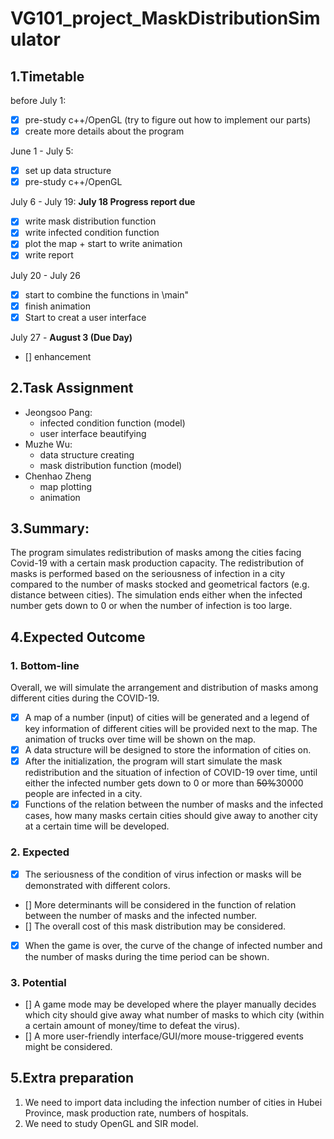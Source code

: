 # VG101_project_MaskDistributionSimulator
## 1.Timetable
before July 1:  
- [x] pre-study c++/OpenGL (try to figure out how to implement our parts)
- [x] create more details about the program
 
June 1 - July 5:  
- [x] set up data structure  
- [x] pre-study c++/OpenGL  

July 6 - July 19: 
**July 18 Progress report due**  
- [x] write mask distribution function
- [x] write infected condition function
- [x] plot the map + start to write animation
- [x] write report  

July 20 - July 26  
- [x] start to combine the functions in \main"
- [x] finish animation
- [x] Start to creat a user interface 

July 27 - **August 3 (Due Day)**  
- [] enhancement  
## 2.Task Assignment  
- Jeongsoo Pang:  
  - infected condition function (model)  
  - user interface beautifying  
- Muzhe Wu:  
  - data structure creating  
  - mask distribution function (model)  
- Chenhao Zheng  
  - map plotting  
  - animation  

## 3.Summary:
The program simulates redistribution of masks among the cities facing Covid-19 with a certain mask production
capacity. The redistribution of masks is performed based on the seriousness of infection in a city compared to
the number of masks stocked and geometrical factors (e.g. distance between cities). The simulation ends either
when the infected number gets down to 0 or when the number of infection is too large.

## 4.Expected Outcome
### 1. Bottom-line

Overall, we will simulate the arrangement and distribution of masks among different cities during the COVID-19.

- [x] A map of a number (input) of cities will be generated and a legend of key information of different cities will
be provided next to the map. The animation of trucks over time will be shown on the map.
- [x] A data structure will be designed to store the information of cities on.
- [x] After the initialization, the program will start simulate the mask redistribution and the situation of infection
of COVID-19 over time, until either the infected number gets down to 0 or more than ~~50%~~30000 people are infected
in a city.
- [x] Functions of the relation between the number of masks and the infected cases, how many masks certain
cities should give away to another city at a certain time will be developed.
### 2. Expected
- [x] The seriousness of the condition of virus infection or masks will be demonstrated with different colors.
- [] More determinants will be considered in the function of relation between the number of masks and the
infected number.
- [] The overall cost of this mask distribution may be considered.
- [x] When the game is over, the curve of the change of infected number and the number of masks during the
time period can be shown.
### 3. Potential
- [] A game mode may be developed where the player manually decides which city should give away what
number of masks to which city (within a certain amount of money/time to defeat the virus).
- [] A more user-friendly interface/GUI/more mouse-triggered events might be considered.

## 5.Extra preparation
1. We need to import data including the infection number of cities in Hubei Province, mask production
rate, numbers of hospitals.
2. We need to study OpenGL and SIR model.
